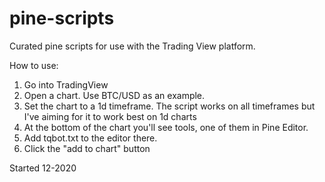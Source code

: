 # pine-scripts
 Curated pine scripts for use with the Trading View platform.  

 How to use:

 1. Go into TradingView
 2. Open a chart.  Use BTC/USD as an example.  
 3. Set the chart to a 1d timeframe.  The script works on all timeframes but I've aiming for it to work best on 1d charts  
 4. At the bottom of the chart you'll see tools, one of them in Pine Editor.
 5. Add tqbot.txt to the editor there.
 6. Click the "add to chart" button

 Started 12-2020

